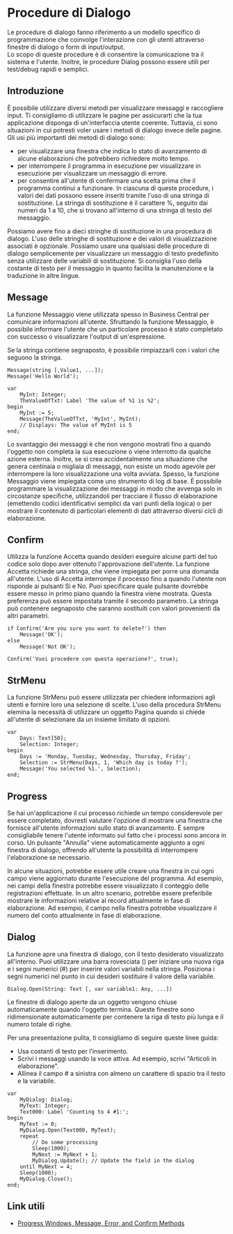 # Procedure di Dialogo
Le procedure di dialogo fanno riferimento a un modello specifico di programmazione che coinvolge l'interazione con gli utenti attraverso finestre di dialogo o form di input/output.  
Lo scopo di queste procedure è di consentire la comunicazione tra il sistema e l'utente. Inoltre, le procedure Dialog possono essere utili per test/debug rapidi e semplici.

## Introduzione
È possibile utilizzare diversi metodi per visualizzare messaggi e raccogliere input. Ti consigliamo di utilizzare le pagine per assicurarti che la tua applicazione disponga di un'interfaccia utente coerente. Tuttavia, ci sono situazioni in cui potresti voler usare i metodi di dialogo invece delle pagine. Gli usi più importanti dei metodi di dialogo sono:
* per visualizzare una finestra che indica lo stato di avanzamento di alcune elaborazioni che potrebbero richiedere molto tempo.
* per interrompere il programma in esecuzione per visualizzare in esecuzione per visualizzare un messaggio di errore.
* per consentire all'utente di confermare una scelta prima che il programma continui a funzionare.
In ciascuna di queste procedure, i valori dei dati possono essere inseriti tramite l'uso di una stringa di sostituzione. La stringa di sostituzione è il carattere %, seguito dai numeri da 1 a 10, che si trovano all'interno di una stringa di testo del messaggio.

Possiamo avere fino a dieci stringhe di sostituzione in una procedura di dialogo. L'uso delle stringhe di sostituzione e dei valori di visualizzazione associati è opzionale.
Possiamo usare una qualsiasi delle procedure di dialogo semplicemente per visualizzare un messaggio di testo predefinito senza utilizzare delle variabili di sostituzione.
Si consiglia l'uso della costante di testo per il messaggio in quanto facilita la manutenzione e la traduzione in altre lingue.

## Message
La funzione Messaggio viene utilizzata spesso in Business Central per comunicare informazioni all'utente. Sfruttando la funzione Messaggio, è possibile informare l'utente che un particolare processo è stato completato con successo o visualizzare l'output di un'espressione.

Se la stringa contiene segnaposto, è possibile rimpiazzarli con i valori che seguono la stringa.

```al
Message(string [,Value1, ...]);
Message('Hello World');
```

```al
var
    MyInt: Integer;
    TheValueOfTxt: Label 'The value of %1 is %2';
begin
    MyInt := 5;
    Message(TheValueOfTxt, 'MyInt', MyInt);
    // Displays: The value of MyInt is 5
end;
```

Lo svantaggio dei messaggi è che non vengono mostrati fino a quando l'oggetto non completa la sua esecuzione o viene interrotto da qualche azione esterna. Inoltre, se si crea accidentalmente una situazione che genera centinaia o migliaia di messaggi, non esiste un modo agevole per interrompere la loro visualizzazione una volta avviata.
Spesso, la funzione Messaggio viene impiegata come uno strumento di log di base. È possibile programmare la visualizzazione dei messaggi in modo che avvenga solo in circostanze specifiche, utilizzandoli per tracciare il flusso di elaborazione (emettendo codici identificativi semplici da vari punti della logica) o per mostrare il contenuto di particolari elementi di dati attraverso diversi cicli di elaborazione.

## Confirm
Utilizza la funzione Accetta quando desideri eseguire alcune parti del tuo codice solo dopo aver ottenuto l'approvazione dell'utente. La funzione Accetta richiede una stringa, che viene impiegata per porre una domanda all'utente.
L'uso di Accetta interrompe il processo fino a quando l'utente non risponde ai pulsanti Sì e No.
Puoi specificare quale pulsante dovrebbe essere messo in primo piano quando la finestra viene mostrata. Questa preferenza può essere impostata tramite il secondo parametro. La stringa può contenere segnaposto che saranno sostituiti con valori provenienti da altri parametri.

```al
if Confirm('Are you sure you want to delete?') then
    Message('OK');
else
    Message('Not OK');
```

```al
Confirm('Vuoi procedere con questa operazione?', true);
```

## StrMenu
La funzione StrMenu può essere utilizzata per chiedere informazioni agli utenti e fornire loro una selezione di scelte.
L'uso della procedura StrMenu elemina la necessità di utilizzare un oggetto Pagina quando si chiede all'utente di selezionare da un insieme limitato di opzioni.

```al
var
    Days: Text[50];
    Selection: Integer;
begin
    Days := 'Monday, Tuesday, Wednesday, Thursday, Friday';
    Selection := StrMenu(Days, 1, 'Which day is today ?');
    Message('You selected %1.', Selection);
end;
```

## Progress
Se hai un'applicazione il cui processo richiede un tempo considerevole per essere completato, dovresti valutare l'opzione di mostrare una finestra che fornisce all'utente informazioni sullo stato di avanzamento. È sempre consigliabile tenere l'utente informato sul fatto che i processi sono ancora in corso.
Un pulsante "Annulla" viene automaticamente aggiunto a ogni finestra di dialogo, offrendo all'utente la possibilità di interrompere l'elaborazione se necessario.

In alcune situazioni, potrebbe essere utile creare una finestra in cui ogni campo viene aggiornato durante l'esecuzione del programma. Ad esempio, nei campi della finestra potrebbe essere visualizzato il conteggio delle registrazioni effettuate. In un altro scenario, potrebbe essere preferibile mostrare le informazioni relative al record attualmente in fase di elaborazione. Ad esempio, il campo nella finestra potrebbe visualizzare il numero del conto attualmente in fase di elaborazione.

## Dialog
La funzione apre una finestra di dialogo, con il testo desiderato visualizzato all'interno. Puoi utilizzare una barra rovesciata (\) per iniziare una nuova riga e i segni numerici (#) per inserire valori variabili nella stringa. Posiziona i segni numerici nel punto in cui desideri sostituire il valore della variabile.

```al
Dialog.Open(String: Text [, var variable1: Any, ...])
```

Le finestre di dialogo aperte da un oggetto vengono chiuse automaticamente quando l'oggetto termina.
Queste finestre sono ridimensionate automaticamente per contenere la riga di testo più lunga e il numero totale di righe.

Per una presentazione pulita, ti consigliamo di seguire queste linee guida:
- Usa costanti di testo per l'inserimento.
- Scrivi i messaggi usando la voce attiva. Ad esempio, scrivi "Articoli in elaborazione".
- Allinea il campo # a sinistra con almeno un carattere di spazio tra il testo e la variabile.

```al
var
    MyDialog: Dialog;
    MyText: Integer;
    Text000: Label 'Counting to 4 #1:';
begin
    MyText := 0;
    MyDialog.Open(Text000, MyText);
    repeat
        // Do some processing
        Sleep(1000);
        MyNext := MyNext + 1;
        MyDialog.Update(); // Update the field in the dialog
    until MyNext = 4;
    Sleep(1000);
    MyDialog.Close();
end;
```

## Link utili
* [Progress Windows, Message, Error, and Confirm Methods](https://learn.microsoft.com/it-it/dynamics365/business-central/dev-itpro/developer/devenv-progress-windows-message-error-and-confirm-methods)
